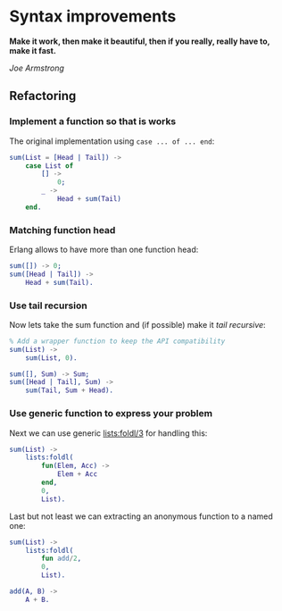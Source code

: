 # Syntax improvements

**Make it work, then make it beautiful, then if you really, really have to, make it fast.**

_Joe Armstrong_

## Refactoring

### Implement a function so that is works

The original implementation using `case ... of ... end`:

```erlang
sum(List = [Head | Tail]) ->
    case List of
        [] ->
            0;
        _ -> 
            Head + sum(Tail)
    end.
```

### Matching function head

Erlang allows to have more than one function head:

```erlang
sum([]) -> 0;
sum([Head | Tail]) ->
    Head + sum(Tail).
```

### Use tail recursion

Now lets take the sum function and (if possible) make it _tail recursive_:

```erlang
% Add a wrapper function to keep the API compatibility
sum(List) ->
    sum(List, 0).

sum([], Sum) -> Sum;
sum([Head | Tail], Sum) ->
    sum(Tail, Sum + Head).
```

### Use generic function to express your problem

Next we can use generic [lists:foldl/3](http://erlang.org/doc/man/lists.html#foldl-3) for handling this:

```erlang
sum(List) ->
    lists:foldl(
        fun(Elem, Acc) ->
            Elem + Acc
        end,
        0,
        List).
```

Last but not least we can extracting an anonymous function to a named one:

```erlang
sum(List) ->
    lists:foldl(
        fun add/2,
        0,
        List).

add(A, B) ->
    A + B.
```
